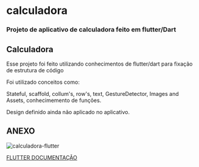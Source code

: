 # calculadora

<h3> Projeto de aplicativo de calculadora feito em flutter/Dart </h3>

## Calculadora

Esse projeto foi feito utilizando conhecimentos de flutter/dart para fixação de estrutura de código

Foi utilizado conceitos como:

Stateful, scaffold, collum's, row's, text, GestureDetector, Images and Assets, conhecimemento de funções.

Design definido ainda não aplicado no aplicativo.

## ANEXO

![calculadora-flutter](https://user-images.githubusercontent.com/81451242/169636651-bc2b7c94-5d16-4d29-bb0f-04925ea55cc2.png)





  
[FLUTTER DOCUMENTAÇÃO](https://docs.flutter.dev/)
  

